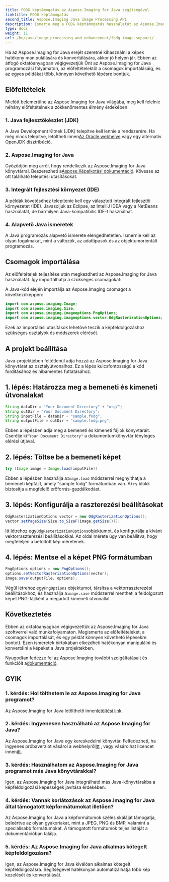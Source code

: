 ```yaml
---
title: FODG képtámogatás az Aspose.Imaging for Java segítségével
linktitle: FODG képtámogatás
second_title: Aspose.Imaging Java Image Processing API
description: Ismerje meg a FODG képtámogatás használatát az Aspose.Imaging for Java segítségével. Hatékony könyvtár képkezeléshez és konvertáláshoz.
type: docs
weight: 11
url: /hu/java/image-processing-and-enhancement/fodg-image-support/
---
```

Ha az Aspose.Imaging for Java erejét szeretné kihasználni a képek hatékony manipulálására és konvertálására, akkor jó helyen jár. Ebben az átfogó oktatóanyagban végigvezetjük Önt az Aspose.Imaging for Java programozási folyamaton, az előfeltételektől a csomagok importálásáig, és az egyes példákat több, könnyen követhető lépésre bontjuk.

## Előfeltételek

Mielőtt belemerülne az Aspose.Imaging for Java világába, meg kell felelnie néhány előfeltételnek a zökkenőmentes élmény érdekében:

### 1. Java fejlesztőkészlet (JDK)

 A Java Development Kitnek (JDK) telepítve kell lennie a rendszerére. Ha még nincs telepítve, letöltheti innen[Az Oracle webhelye](https://www.oracle.com/java/technologies/javase-downloads) vagy egy alternatív OpenJDK disztribúció.

### 2. Aspose.Imaging for Java

 Győződjön meg arról, hogy rendelkezik az Aspose.Imaging for Java könyvtárral. Beszerezheti a[Aspose.Képalkotási dokumentáció](https://reference.aspose.com/imaging/java/). Kövesse az ott található telepítési utasításokat.

### 3. Integrált fejlesztési környezet (IDE)

A példák követéséhez telepítenie kell egy választott integrált fejlesztői környezetet (IDE). Javasoljuk az Eclipse, az IntelliJ IDEA vagy a NetBeans használatát, de bármilyen Java-kompatibilis IDE-t használhat.

### 4. Alapvető Java ismeretek

A Java programozás alapvető ismerete elengedhetetlen. Ismernie kell az olyan fogalmakat, mint a változók, az adattípusok és az objektumorientált programozás.

## Csomagok importálása

Az előfeltételek teljesítése után megkezdheti az Aspose.Imaging for Java használatát. Így importálhatja a szükséges csomagokat:

A Java-kód elején importálja az Aspose.Imaging csomagot a következőképpen:

```java
import com.aspose.imaging.Image;
import com.aspose.imaging.Size;
import com.aspose.imaging.imageoptions.PngOptions;
import com.aspose.imaging.imageoptions.vector.OdgRasterizationOptions;
```

Ezek az importálási utasítások lehetővé teszik a képfeldolgozáshoz szükséges osztályok és módszerek elérését.

## A projekt beállítása

Java-projektjében feltétlenül adja hozzá az Aspose.Imaging for Java könyvtárat az osztályútvonalhoz. Ez a lépés kulcsfontosságú a kód fordításához és hibamentes futtatásához.

## 1. lépés: Határozza meg a bemeneti és kimeneti útvonalakat

```java
String dataDir = "Your Document Directory" + "otg/";
String outDir = "Your Document Directory";
String inputFile = dataDir + "sample.fodg";
String outputFile = outDir + "sample.fodg.png";
```

 Ebben a lépésben adja meg a bemeneti és kimeneti fájlok könyvtárait. Cserélje ki`"Your Document Directory"` a dokumentumkönyvtár tényleges elérési útjával.

## 2. lépés: Töltse be a bemeneti képet

```java
try (Image image = Image.load(inputFile))
```

 Ebben a lépésben használja a`Image.load` módszerrel megnyithatja a bemeneti képfájlt, amely "sample.fodg" formátumban van. A`try` blokk biztosítja a megfelelő erőforrás-gazdálkodást.

## 3. lépés: Konfigurálja a raszterezési beállításokat

```java
OdgRasterizationOptions vector = new OdgRasterizationOptions();
vector.setPageSize(Size.to_SizeF(image.getSize()));
```

 Itt létrehoz egy`OdgRasterizationOptions`objektumot, és konfigurálja a kívánt vektorraszterezési beállításokkal. Az oldal mérete úgy van beállítva, hogy megfeleljen a betöltött kép méretének.

## 4. lépés: Mentse el a képet PNG formátumban

```java
PngOptions options = new PngOptions();
options.setVectorRasterizationOptions(vector);
image.save(outputFile, options);
```

 Végül létrehoz egy`PngOptions` objektumot, társítsa a vektorraszterezési beállításokhoz, és használja a`image.save` módszerrel mentheti a feldolgozott képet PNG-fájlként a megadott kimeneti útvonallal.

## Következtetés

Ebben az oktatóanyagban végigvezettük az Aspose.Imaging for Java szoftverrel való munkafolyamaton. Megismerte az előfeltételeket, a csomagok importálását, és egy példát könnyen követhető lépésekre bontott. Ezen ismeretek birtokában elkezdheti hatékonyan manipulálni és konvertálni a képeket a Java projektekben.

 Nyugodtan fedezze fel az Aspose.Imaging további szolgáltatásait és funkcióit a[dokumentáció](https://reference.aspose.com/imaging/java/).

## GYIK

### 1. kérdés: Hol tölthetem le az Aspose.Imaging for Java programot?

 Az Aspose.Imaging for Java letölthető innen[letöltési link](https://releases.aspose.com/imaging/java/).

### 2. kérdés: Ingyenesen használható az Aspose.Imaging for Java?

 Az Aspose.Imaging for Java egy kereskedelmi könyvtár. Felfedezheti, ha ingyenes próbaverziót vásárol a webhelyről[itt](https://releases.aspose.com/) , vagy vásárolhat licencet innen[itt](https://purchase.aspose.com/buy).

### 3. kérdés: Használhatom az Aspose.Imaging for Java programot más Java könyvtárakkal?

Igen, az Aspose.Imaging for Java integrálható más Java-könyvtárakba a képfeldolgozási képességek javítása érdekében.

### 4. kérdés: Vannak korlátozások az Aspose.Imaging for Java által támogatott képformátumokat illetően?

Az Aspose.Imaging for Java a képformátumok széles skáláját támogatja, beleértve az olyan gyakoriakat, mint a JPEG, PNG és BMP, valamint a speciálisabb formátumokat. A támogatott formátumok teljes listáját a dokumentációban találja.

### 5. kérdés: Az Aspose.Imaging for Java alkalmas kötegelt képfeldolgozásra?

Igen, az Aspose.Imaging for Java kiválóan alkalmas kötegelt képfeldolgozásra. Segítségével hatékonyan automatizálhatja több kép kezelését és konvertálását.